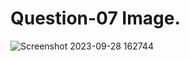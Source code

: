 # Question-07 Image.
![Screenshot 2023-09-28 162744](https://github.com/Khush0031/pw-skills-full-stack-web-dev-assignment-solution/assets/121889921/290d7d64-afd3-4fa4-a8ef-ccc4ac5ecc87)
